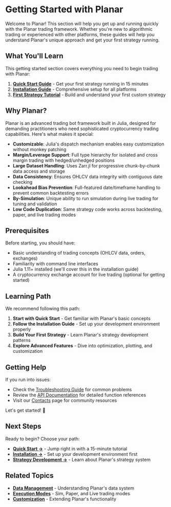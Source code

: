# Getting Started with Planar

Welcome to Planar! This section will help you get up and running quickly with the Planar trading framework. Whether you're new to algorithmic trading or experienced with other platforms, these guides will help you understand Planar's unique approach and get your first strategy running.

## What You'll Learn

This getting started section covers everything you need to begin trading with Planar:

1. **[Quick Start Guide](quick-start.md)** - Get your first strategy running in 15 minutes
2. **[Installation Guide](installation.md)** - Comprehensive setup for all platforms
3. **[First Strategy Tutorial](first-strategy.md)** - Build and understand your first custom strategy

## Why Planar?

Planar is an advanced trading bot framework built in Julia, designed for demanding practitioners who need sophisticated cryptocurrency trading capabilities. Here's what makes it special:

- **Customizable**: Julia's dispatch mechanism enables easy customization without monkey patching
- **Margin/Leverage Support**: Full type hierarchy for isolated and cross margin trading with hedged/unhedged positions
- **Large Dataset Handling**: Uses Zarr.jl for progressive chunk-by-chunk data access and storage
- **Data Consistency**: Ensures OHLCV data integrity with contiguous date checking
- **Lookahead Bias Prevention**: Full-featured date/timeframe handling to prevent common backtesting errors
- **By-Simulation**: Unique ability to run simulation during live trading for tuning and validation
- **Low Code Duplication**: Same strategy code works across backtesting, paper, and live trading modes

## Prerequisites

Before starting, you should have:

- Basic understanding of trading concepts (OHLCV data, orders, exchanges)
- Familiarity with command line interfaces
- Julia 1.11+ installed (we'll cover this in the installation guide)
- A cryptocurrency exchange account for live trading (optional for getting started)

## Learning Path

We recommend following this path:

1. **Start with Quick Start** - Get familiar with Planar's basic concepts
2. **Follow the Installation Guide** - Set up your development environment properly
3. **Build Your First Strategy** - Learn Planar's strategy development patterns
4. **Explore Advanced Features** - Dive into optimization, plotting, and customization

## Getting Help

If you run into issues:

- Check the [Troubleshooting Guide](../troubleshooting.md) for common problems
- Review the [API Documentation](../API/) for detailed function references
- Visit our [Contacts](../contacts.md) page for community resources

Let's get started! 🚀

## Next Steps

Ready to begin? Choose your path:

- **[Quick Start →](quick-start.md)** - Jump right in with a 15-minute tutorial
- **[Installation →](installation.md)** - Set up your development environment first
- **[Strategy Development →](../strategy.md)** - Learn about Planar's strategy system

## Related Topics

- **[Data Management](../data.md)** - Understanding Planar's data system
- **[Execution Modes](../engine/mode-comparison.md)** - Sim, Paper, and Live trading modes
- **[Customization](../customizations/customizations.md)** - Extending Planar's functionality